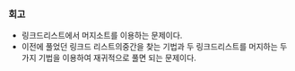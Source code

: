 ### 회고
- 링크드리스트에서 머지소트를 이용하는 문제이다.
- 이전에 풀었던 링크드 리스트의중간을 찾는 기법과 두 링크드리스트를 머지하는 두가지 기법을 이용하여 재귀적으로 풀면 되는 문제이다.
